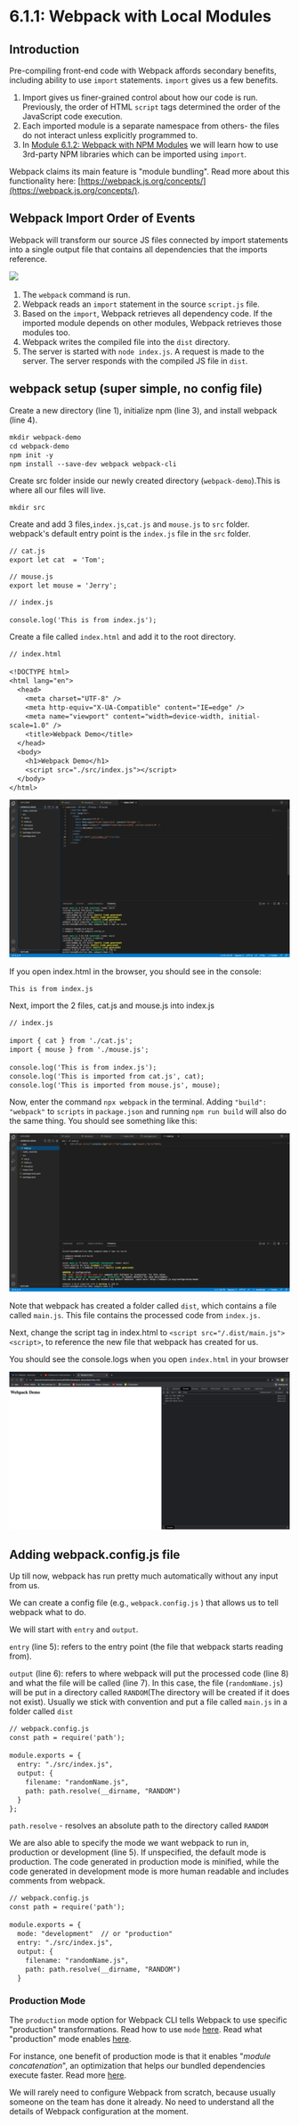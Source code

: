 # 6.1.1: Webpack with Local Modules

## Introduction

Pre-compiling front-end code with Webpack affords secondary benefits, including ability to use `import` statements. `import` gives us a few benefits.

1. Import gives us finer-grained control about how our code is run. Previously, the order of HTML `script` tags determined the order of the JavaScript code execution.
2. Each imported module is a separate namespace from others- the files do not interact unless explicitly programmed to.
3. In [Module 6.1.2: Webpack with NPM Modules](6.1.2-webpack-with-npm-modules.md) we will learn how to use 3rd-party NPM libraries which can be imported using `import`.

Webpack claims its main feature is "module bundling". Read more about this functionality here: [https://webpack.js.org/concepts/](https://webpack.js.org/concepts/).

## Webpack Import Order of Events

Webpack will transform our source JS files connected by import statements into a single output file that contains all dependencies that the imports reference.

![](../../.gitbook/assets/webpack-import-2.jpg)

1. The `webpack` command is run.
2. Webpack reads an `import` statement in the source `script.js` file.
3. Based on the `import`, Webpack retrieves all dependency code. If the imported module depends on other modules, Webpack retrieves those modules too.
4. Webpack writes the compiled file into the `dist` directory.
5. The server is started with `node index.js`. A request is made to the server. The server responds with the compiled JS file in `dist`.

## webpack setup (super simple, no config file)

Create a new directory (line 1), initialize npm (line 3), and install webpack (line 4).&#x20;

```
mkdir webpack-demo
cd webpack-demo
npm init -y
npm install --save-dev webpack webpack-cli
```

Create src folder inside our newly created directory (`webpack-demo`).This is where all our files will live.&#x20;

```
mkdir src
```

Create and add 3 files,`index.js`,`cat.js` and `mouse.js` to `src` folder. webpack's default entry point is the `index.js` file in the `src` folder.

```
// cat.js
export let cat  = 'Tom';
```

```
// mouse.js
export let mouse = 'Jerry'; 
```

```
// index.js

console.log('This is from index.js');
```

Create a file called `index.html` and add it to the root directory.

```
// index.html

<!DOCTYPE html>
<html lang="en">
  <head>
    <meta charset="UTF-8" />
    <meta http-equiv="X-UA-Compatible" content="IE=edge" />
    <meta name="viewport" content="width=device-width, initial-scale=1.0" />
    <title>Webpack Demo</title>
  </head>
  <body>
    <h1>Webpack Demo</h1>
    <script src="./src/index.js"></script>
  </body>
</html>
```

![](<../../.gitbook/assets/Screenshot 2021-12-14 at 11.55.05 AM.png>)

If you open index.html in the browser, you should see in the console:

```
This is from index.js
```

Next, import the 2 files, cat.js and mouse.js into index.js

```
// index.js

import { cat } from './cat.js';
import { mouse } from './mouse.js';

console.log('This is from index.js');
console.log('This is imported from cat.js', cat);
console.log('This is imported from mouse.js', mouse);
```

Now, enter the command `npx webpack` in the terminal. Adding `"build": "webpack"` to `scripts` in `package.json` and running `npm run build` will also do the same thing. You should see something like this:

![](<../../.gitbook/assets/Screenshot 2021-12-14 at 12.01.42 PM.png>)

Note that webpack has created a folder called `dist`, which contains a file called `main.js`. This file contains the processed code from `index.js.`&#x20;

Next, change the script tag in index.html to `<script src="/.dist/main.js"><script>`, to reference the new file that webpack has created for us.

You should see the console.logs when you open `index.html` in your browser

![](<../../.gitbook/assets/Screenshot 2021-12-13 at 2.45.57 PM.png>)

## Adding webpack.config.js file

Up till now, webpack has run pretty much automatically without any input from us.&#x20;

We can create a config file (e.g.,  `webpack.config.js` ) that allows us to tell webpack what to do.&#x20;

We will start with `entry` and `output`.&#x20;

`entry` (line 5):  refers to the entry point (the file that webpack starts reading from).

`output` (line 6): refers to where webpack will put the processed code (line 8) and what the file will be called (line 7). In this case, the file (`randomName.js`) will be put in a directory called `RANDOM`(The directory will be created if it does not exist). Usually we stick with convention and put a file called `main.js` in a folder called `dist`

```
// webpack.config.js
const path = require('path');

module.exports = {
  entry: "./src/index.js",
  output: {
    filename: "randomName.js",
    path: path.resolve(__dirname, "RANDOM")
  }
};
```

`path.resolve` -  resolves an absolute path to the directory called `RANDOM`

We are also able to specify the mode we want webpack to run in, production or development (line 5). If unspecified, the default mode is production. The code generated in production mode is minified, while the code generated in development mode is more human readable and includes comments from webpack.

```
// webpack.config.js
const path = require('path');

module.exports = {
  mode: "development"  // or "production"
  entry: "./src/index.js",
  output: {
    filename: "randomName.js",
    path: path.resolve(__dirname, "RANDOM")
  }
```

### Production Mode

The `production` mode option for Webpack CLI tells Webpack to use specific "production" transformations. Read how to use `mode` [here](https://webpack.js.org/configuration/mode/). Read what "production" mode enables [here](https://webpack.js.org/configuration/mode/#usage).

For instance, one benefit of production mode is that it enables "_module concatenation_", an optimization that helps our bundled dependencies execute faster. Read more [here](https://webpack.js.org/plugins/module-concatenation-plugin/).

We will rarely need to configure Webpack from scratch, because usually someone on the team has done it already. No need to understand all the details of Webpack configuration at the moment.
